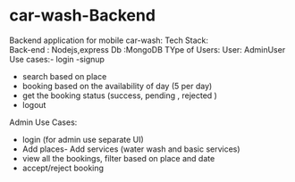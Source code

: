 # car-wash-Backend


Backend application for mobile car-wash:
Tech Stack:<br/>
Back-end : Nodejs,express
Db :MongoDB
 TYpe of Users:
 User:
 AdminUser 
 Use cases:- login
 -signup
 - search based on place
 - booking based on the availability of day (5 per day)
 - get the booking status (success, pending , rejected )
 - logout
 
 Admin Use Cases:
 - login (for admin use separate UI)
 - Add places- Add services (water wash and basic services)
 - view all the bookings, filter based on place and date
 - accept/reject booking
